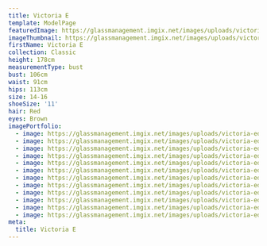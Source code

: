 ```yaml
---
title: Victoria E
template: ModelPage
featuredImage: https://glassmanagement.imgix.net/images/uploads/victoria-edwards-white.jpg
imageThumbnail: https://glassmanagement.imgix.net/images/uploads/victoria-edwards-c.jpg
firstName: Victoria E
collection: Classic
height: 178cm
measurementType: bust
bust: 106cm
waist: 91cm
hips: 113cm
size: 14-16
shoeSize: '11'
hair: Red
eyes: Brown
imagePortfolio:
  - image: https://glassmanagement.imgix.net/images/uploads/victoria-edwards-d.jpg
  - image: https://glassmanagement.imgix.net/images/uploads/victoria-edwards-white.jpg
  - image: https://glassmanagement.imgix.net/images/uploads/victoria-edwards-guitar.jpg
  - image: https://glassmanagement.imgix.net/images/uploads/victoria-edwards-a.jpg
  - image: https://glassmanagement.imgix.net/images/uploads/victoria-edwards-sydney-2.jpg
  - image: https://glassmanagement.imgix.net/images/uploads/victoria-edwards-banner-2.jpg
  - image: https://glassmanagement.imgix.net/images/uploads/victoria-edwards-bell-st-mall-toowoomba-2012.jpg
  - image: https://glassmanagement.imgix.net/images/uploads/victoria-edwards-full-length.jpg
  - image: https://glassmanagement.imgix.net/images/uploads/victoria-edwards-twba-ruthven-st-2012.jpg
  - image: https://glassmanagement.imgix.net/images/uploads/victoria-edwards-bw-2.jpg
  - image: https://glassmanagement.imgix.net/images/uploads/victoria-edwards-tamworth.jpg
  - image: https://glassmanagement.imgix.net/images/uploads/victoria-edwards-headshot.jpg
meta:
  title: Victoria E
---
```


